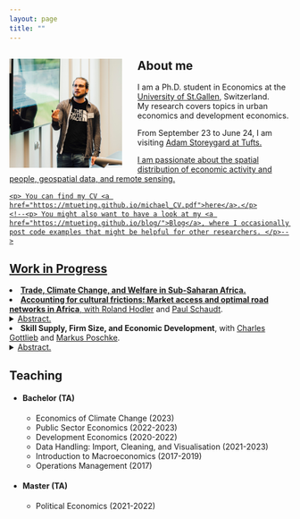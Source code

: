 ```yaml
---
layout: page
title: ""
---
```


<body>
  <div>
    <img align="left" width="40%" height="40%" src="assets/github-img/PHDcon2023WU-56.jpg" style="margin-right: 2em">
    <h2> About me </h2>
    <p> I am a Ph.D. student in Economics at the <a href="https://www.unisg.ch/en/">University of St.Gallen</a>, Switzerland. <br>
      My research covers topics in urban economics and development economics. </p>
    <p> From September 23 to June 24, I am visiting <a href="https://sites.google.com/site/adamstoreygard">Adam Storeygard at Tufts. </p>
    <p> I am passionate about the spatial distribution of economic activity and people, geospatial data, and remote sensing. </p>
    
    <p> You can find my CV <a href="https://mtueting.github.io/michael_CV.pdf">here</a>.</p>
    <!--<p> You might also want to have a look at my <a href="https://mtueting.github.io/blog/">Blog</a>, where I occasionally post code examples that might be helpful for other researchers. </p>-->
    
  </div>
   
  <div style="clear:both;"></div>
  
  <div>
    <h2> Work in Progress </h2>
    <li> <b>Trade, Climate Change, and Welfare in Sub-Saharan Africa.</b> </li>
    <li> <b>Accounting for cultural frictions: Market access and optimal road networks in Africa</b>, with <a href="https://sites.google.com/view/rolandhodler">Roland Hodler</a> and <a href="https://paulschaudt.com/">Paul Schaudt</a>. </li>
      <details>
          <summary><u>Abstract.</u></summary>
          <p>This paper introduces cultural barriers in the measurement of market access and quantifies the growth effects of improved cross-ethnic border roads within African countries. 
We then set up a simple model of road improvements in the presence of costly ethnic-border trade and highlight the implications for short-term infrastructure investments. </p>
      </details>
    <li> <b>Skill Supply, Firm Size, and Economic Development</b>, with <a href="https://sites.google.com/site/gottliebcharles/">Charles Gottlieb</a> and <a href="https://markus-poschke.research.mcgill.ca/">Markus Poschke</a>. </li>
      <details>
          <summary><u>Abstract.</u></summary>
          <p>This paper employs a harmonized dataset that combines data from labor force and household surveys to compare firm size distributions across countries at different stages of development. 
In particular, we examine the joint distribution of skills by firm size and study how it evolves across country income levels.
We then use a span-of-control model with worker skill heterogeneity to disentangle the impact of barriers to firm growth and skill supply on economic development. The findings provide insights into the complex interplay between firm size, skill distribution, and economic development.</p>
      </details>
  </div>
  
  <div>
    <h2> Teaching </h2>
    <ul> 
      <li> <h4> Bachelor (TA) </h4>
        <ul>
          <li> Economics of Climate Change (2023) </li>
          <li> Public Sector Economics (2022-2023) </li>
          <li> Development Economics (2020-2022) </li>
          <li> Data Handling: Import, Cleaning, and Visualisation (2021-2023) </li>
          <li> Introduction to Macroeconomics (2017-2019) </li>
          <li> Operations Management (2017) </li>
        </ul>
      </li>
      <li> <h4> Master (TA) </h4>
        <ul>
          <li> Political Economics (2021-2022) </li>
        </ul>
      </li>
    </ul>
  </div>
</body> 
